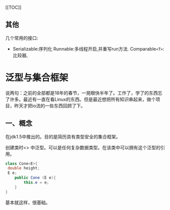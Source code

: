 [[TOC]]

## 其他 ##

几个常用的接口:

+	Serializable:序列化
		Runnable:多线程开启,并重写run方法.
	Comparable`<T>`:比较器,

# 泛型与集合框架 #

说两句：之前的全部都是18年的春节，一晃眼快半年了。工作了，学了的东西忘了许多。最近有一直在看Linux的东西。但是最近想把所有知识串起来，做个项目，昨天才把io流的一些东西回顾了下。

## 一、概念

在jdk1.5中推出的。目的是简历具有类型安全的集合框架。

创建类时<> 中泛型。可以是任何复杂数据类型。在该类中可以拥有这个泛型的引用。

```java
class Cone<E>{
 double height;
 E e;
    public Cone (E e){
        this.e = e;
    }
}
```

基本就这样，很基础。